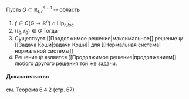 Пусть $G\subset\mathbb{R}_{t,r}^{n+1}$ -- область
1. $f\in C(G\rightarrow\mathbb{R}^n)\cap\operatorname{Lip}_{r,loc}$
2. $(t_0,r_0)\in G$
Тогда 
1. Существует [[Продолжимое решение|максимальное]] решение $\psi$ [[Задача Коши|задачи Коши]] для [[Нормальная система|нормальной системы]]
2. Решение $\psi$ является [[Продолжимое решение|продолжением]] любого другого решения той же задачи.
#### Доказательство 
см. Теорема 6.4.2 (стр. 67)
